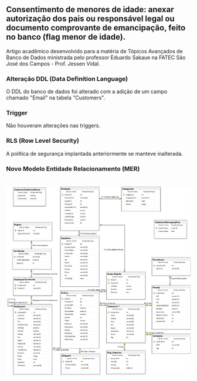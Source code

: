 ## Consentimento de menores de idade: anexar autorização dos pais ou responsável legal ou documento comprovante de emancipação, feito no banco (flag menor de idade).
 
  
 Artigo acadêmico desenvolvido para a matéria de Tópicos Avançados de Banco de Dados ministrada pelo 
 professor Eduardo Sakaue na FATEC São José dos Campos - Prof. Jessen Vidal.
 
 
 
 ### Alteração DDL (Data Definition Language) 
 
 
O DDL do banco de dados foi alterado com a adição de um campo chamado "Email" na tabela "Customers".




### Trigger


Não houveram alterações nas triggers.



### RLS (Row Level Security)


A política de segurança implantada anteriormente se manteve inalterada.



### Novo Modelo Entidade Relacionamento (MER)

<h1 align="center">
    <img src="img/DER_sprint4.png" width="800px"/>
</h1>
